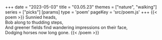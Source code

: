 +++
date = "2023-05-03"
title = "03.05.23"
themes = ["nature", "walking"]
series = ["picks"]
[params]
  type = 'poem'
  pageKey = 'src/poem.js'
+++
{{< poem >}}
Sunnied heads,  
Bob along to thudding steps,  
And greener fields find wandering impressions on their face,  
Dodging horses now long gone.
{{< /poem >}}